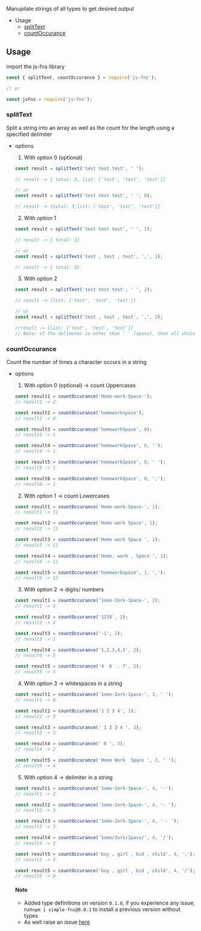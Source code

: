 Manupilate strings of all types to get desired output

- Usage
  - [splitText](#splittext)
  - [countOccurance](#countoccurance)

## Usage

import the js-fns library

```js
const { splitText, countOccurance } = require('js-fns');

// or

const jsFns = require('js-fns');
```

### splitText

Split a string into an array as well as the count for the length using a specified delimiter

- options

  1. With option 0 (optional)

  ```js
  const result = splitText('test test test', ' ');

  // result -> { total: 3, list: ['test', 'test', 'test']}

  // or
  const result = splitText('test test test', ' ', 0);

  // result -> {total: 3,list: ['test', 'test', 'test']}
  ```

  2. With option 1

  ```js
  const result = splitText('test test test', ' ', 1);

  // result -> { total: 3}

  // or
  const result = splitText('test , test , test', ',', 1);

  // result -> { total: 3}
  ```

  3. With option 2

  ```js
  const result = splitText('test test test', ' ', 2);

  // result -> {list: ['test', 'test', 'test']}

  // or
  const result = splitText('test , test , test', ',', 2);

  //result -> {list: ['test', 'test', 'test']}
  // Note: if the delimeter is other than ' ' (space), then all whitespaces will be trimmed from the string before the array is returned.
  ```

### countOccurance

Count the number of times a character occurs in a string

- options

  1. With option 0 (optional) -> count Uppercases

  ```js
  const result1 = countOccurance('Home-work-Space-');
  // result1 -> 2

  const result2 = countOccurance('homeworkspace');
  // result2 -> 0

  const result3 = countOccurance('homeworkSpace', 0);
  // result3 -> 1

  const result4 = countOccurance('homeworkSpace', 0, '');
  // result4 -> 1

  const result5 = countOccurance('homeworkSpace', 0, ' ');
  // result5 -> 1

  const result6 = countOccurance('homeworkSpace', 0, ',');
  // result6 -> 1
  ```

  2.  With option 1 -> count Lowercases

  ```js
  const result1 = countOccurance('Home-work-Space-', 1);
  // result1 -> 11

  const result2 = countOccurance('Home work Space', 1);
  // result2 -> 11

  const result3 = countOccurance('Home work Space ', 1);
  // result3 -> 11

  const result4 = countOccurance('Home, work , Space ', 1);
  // result4 -> 11

  const result5 = countOccurance('homeworkspace', 1, ',');
  // result5 -> 13
  ```

  3.  With option 2 -> digits/ numbers

  ```js
  const result1 = countOccurance('1ome-2ork-3pace-', 2);
  // result1 -> 3

  const result2 = countOccurance('1234', 2);
  // result2 -> 4

  const result3 = countOccurance('-1', 2);
  // result3 -> 1

  const result4 = countOccurance('1,2,3,4,5', 2);
  // result4 -> 5

  const result5 = countOccurance('4  6  . 7', 2);
  // result5 -> 3
  ```

  4.  With option 3 -> whitespaces in a string

  ```js
  const result1 = countOccurance('1ome-2ork-3pace-', 3, ' ');
  // result1 -> 0

  const result2 = countOccurance('1 2 3 4', 3);
  // result2 -> 3

  const result3 = countOccurance(' 1 2 3 4 ', 3);
  // result3 -> 5

  const result4 = countOccurance(' 0 ', 3);
  // result4 -> 2

  const result5 = countOccurance('Home Work  Space ', 3, ' ');
  // result5 -> 4
  ```

  5.  With option 4 -> delimiter in a string

  ```js
  const result1 = countOccurance('1ome-2ork-3pace-', 4, '-');
  // result1 -> 3

  const result2 = countOccurance('1ome-2ork-3pace-', 4, '- ');
  // result2 -> 3

  const result3 = countOccurance('1ome-2ork-3pace-', 4, ' - ');
  // result3 -> 3

  const result4 = countOccurance('1ome/2ork/3pace/', 4, '/');
  // result4 -> 3

  const result5 = countOccurance('boy , girl , kid , child', 4, ',');
  // result5 -> 3

  const result5 = countOccurance('boy , girl , kid , child', 4, '/');
  // result5 -> 0
  ```

  #### Note

  - Added type definitions on version `0.1.0`, if you experience any issue, run`npm i simple-fns@0.0.1` to install a previous version without types
  - As well raise an issue [here](https://github.com/isaacssemugenyi/simple-fns/issues)
